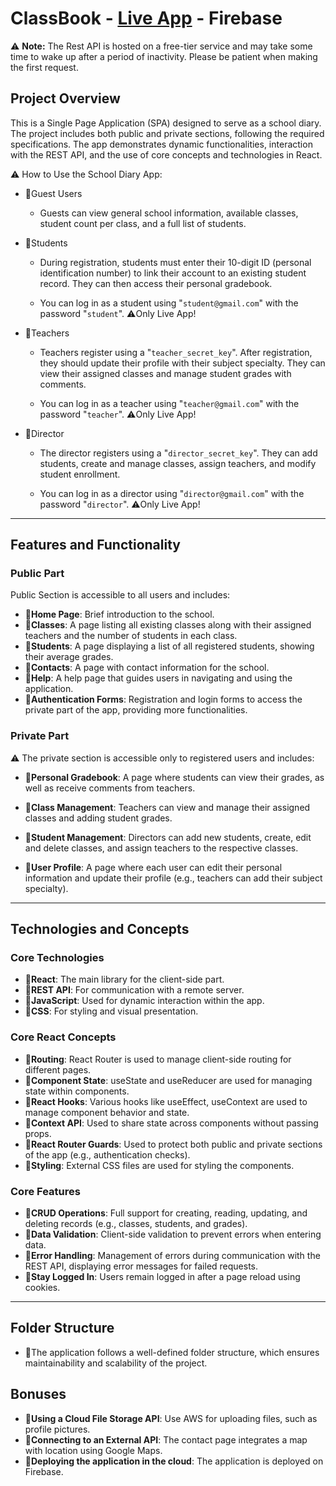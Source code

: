 # ClassBook - [Live App](https://classbook-react-project.web.app) - Firebase

⚠️ **Note:** The Rest API is hosted on a free-tier service and may take some time to wake up after a period of inactivity. Please be patient when making the first request.

## Project Overview

This is a Single Page Application (SPA) designed to serve as a school diary. The project includes both public and private sections, following the required specifications. The app demonstrates dynamic functionalities, interaction with the REST API, and the use of core concepts and technologies in React.

⚠️ How to Use the School Diary App:

-   📌Guest Users

    -   Guests can view general school information, available classes, student count per class, and a full list of students.

-   📌Students

    -   During registration, students must enter their 10-digit ID (personal identification number) to link their account to an existing student record. They can then access their personal gradebook.

    -   You can log in as a student using "`student@gmail.com`" with the password "`student`". ⚠️Only Live App!

-   📌Teachers

    -   Teachers register using a "`teacher_secret_key`". After registration, they should update their profile with their subject specialty. They can view their assigned classes and manage student grades with comments.

    -   You can log in as a teacher using "`teacher@gmail.com`" with the password "`teacher`". ⚠️Only Live App!

-   📌Director

    -   The director registers using a "`director_secret_key`". They can add students, create and manage classes, assign teachers, and modify student enrollment.

    -   You can log in as a director using "`director@gmail.com`" with the password "`director`". ⚠️Only Live App!

---

## Features and Functionality

### Public Part

Public Section is accessible to all users and includes:

-   📌**Home Page**: Brief introduction to the school.
-   📌**Classes**: A page listing all existing classes along with their assigned teachers and the number of students in each class.
-   📌**Students**: A page displaying a list of all registered students, showing their average grades.
-   📌**Contacts**: A page with contact information for the school.
-   📌**Help**: A help page that guides users in navigating and using the application.
-   📌**Authentication Forms**: Registration and login forms to access the private part of the app, providing more functionalities.

### Private Part

⚠️ The private section is accessible only to registered users and includes:

-   📌**Personal Gradebook**: A page where students can view their grades, as well as receive comments from teachers.

-   📌**Class Management**: Teachers can view and manage their assigned classes and adding student grades.

-   📌**Student Management**: Directors can add new students, create, edit and delete classes, and assign teachers to the respective classes.

-   📌**User Profile**: A page where each user can edit their personal information and update their profile (e.g., teachers can add their subject specialty).

---

## Technologies and Concepts

### Core Technologies

-   📌**React**: The main library for the client-side part.
-   📌**REST API**: For communication with a remote server.
-   📌**JavaScript**: Used for dynamic interaction within the app.
-   📌**CSS**: For styling and visual presentation.

### Core React Concepts

-   📌**Routing**: React Router is used to manage client-side routing for different pages.
-   📌**Component State**: useState and useReducer are used for managing state within components.
-   📌**React Hooks**: Various hooks like useEffect, useContext are used to manage component behavior and state.
-   📌**Context API**: Used to share state across components without passing props.
-   📌**React Router Guards**: Used to protect both public and private sections of the app (e.g., authentication checks).
-   📌**Styling**: External CSS files are used for styling the components.

### Core Features

-   📌**CRUD Operations**: Full support for creating, reading, updating, and deleting records (e.g., classes, students, and grades).
-   📌**Data Validation**: Client-side validation to prevent errors when entering data.
-   📌**Error Handling**: Management of errors during communication with the REST API, displaying error messages for failed requests.
-   📌**Stay Logged In**: Users remain logged in after a page reload using cookies.

---

## Folder Structure

-   📌The application follows a well-defined folder structure, which ensures maintainability and scalability of the project.

## Bonuses

-   📌**Using a Cloud File Storage API**: Use AWS for uploading files, such as profile pictures.
-   📌**Connecting to an External API**: The contact page integrates a map with location using Google Maps.
-   📌**Deploying the application in the cloud**: The application is deployed on Firebase.
